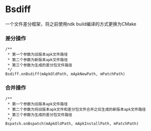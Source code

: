 # Bsdiff
一个文件差分框架，将之前使用ndk build编译的方式更换为CMake

### 差分操作
```
/**
 * 第一个参数为旧版本apk文件路径
 * 第二个参数为新版本apk文件路径
 * 第三个参数为生成的差分包文件路径
 */
Bsdiff.onBsdiff(mApkOldPath, mApkNewPath, mPatchPath)
```

### 合并操作
```
/**
 * 第一个参数为旧版本apk文件路径
 * 第二个参数为将旧版本apk文件和差分包文件合并之后生成的新版本apk文件路径
 * 第三个参数为生成的差分包文件路径
 */
Bspatch.onBspatch(mApkOldPath, mApkInstallPath, mPatchPath)
```
